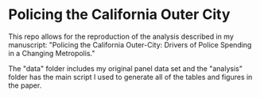 # Policing the California Outer City

This repo allows for the reproduction of the analysis described in my manuscript: "Policing the California Outer-City: Drivers of Police Spending in a Changing Metropolis."

The "data" folder includes my original panel data set and the "analysis" folder has the main script I used to generate all of the tables and figures in the paper.